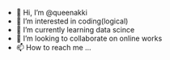 - 👋 Hi, I’m @queenakki
- 👀 I’m interested in coding(logical)
- 🌱 I’m currently learning data scince
- 💞️ I’m looking to collaborate on online works 
- 📫 How to reach me ...

<!---
queenakki/queenakki is a ✨ special ✨ repository because its `README.md` (this file) appears on your GitHub profile.
You can click the Preview link to take a look at your changes.
--->
